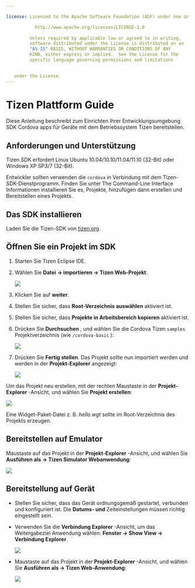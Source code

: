 ```yaml
---

license: Licensed to the Apache Software Foundation (ASF) under one or more contributor license agreements. See the NOTICE file distributed with this work for additional information regarding copyright ownership. The ASF licenses this file to you under the Apache License, Version 2.0 (the "License"); you may not use this file except in compliance with the License. You may obtain a copy of the License at

           http://www.apache.org/licenses/LICENSE-2.0
    
         Unless required by applicable law or agreed to in writing,
         software distributed under the License is distributed on an
         "AS IS" BASIS, WITHOUT WARRANTIES OR CONDITIONS OF ANY
         KIND, either express or implied.  See the License for the
         specific language governing permissions and limitations
    

   under the License.
---
```


# Tizen Plattform Guide

Diese Anleitung beschreibt zum Einrichten Ihrer Entwicklungsumgebung SDK Cordova apps für Geräte mit dem Betriebssystem Tizen bereitstellen.

## Anforderungen und Unterstützung

Tizen SDK erfordert Linux Ubuntu 10.04/10.10/11.04/11.10 (32-Bit) oder Windows XP SP3/7 (32-Bit).

Entwickler sollten verwenden die `cordova` in Verbindung mit dem Tizen-SDK-Dienstprogramm. Finden Sie unter The Command-Line Interface Informationen installieren Sie es, Projekte, hinzufügen dann erstellen und Bereitstellen eines Projekts.

## Das SDK installieren

Laden Sie die Tizen-SDK von [tizen.org][1].

 [1]: https://developer.tizen.org/sdk

<!--

- (optional) Install Tizen Cordova template projects: copy the
  `/templates` directory content into the Tizen Eclipse IDE web
  templates directory (e.g.:
  `/home/my_username/tizen-sdk/IDE/Templates/web`).

- __Method #2: Use Tizen Eclipse IDE Cordova Tizen project templates__
    - Launch Tizen Eclipse IDE
    - Select  __File &rarr; New &rarr; Tizen Web Project__
    - Select __User Template__ and __User defined__ items
    - Select one of the Tizen Cordova template (e.g.: __CordovaBasicTemplate__)
    - Fill the __Project name__ and its target __Location__

    ![](img/guide/platforms/tizen/project_template.png)

    - Click __Finish__

    ![](img/guide/platforms/tizen/project_explorer.png)

    - Your project should now appear in the __Project Explorer__ view

-->

## Öffnen Sie ein Projekt im SDK

1.  Starten Sie Tizen Eclipse IDE.

2.  Wählen Sie **Datei → importieren → Tizen Web-Projekt**:
    
    ![][2]

3.  Klicken Sie auf **weiter**.

4.  Stellen Sie sicher, dass **Root-Verzeichnis auswählen** aktiviert ist.

5.  Stellen Sie sicher, dass **Projekte in Arbeitsbereich kopieren** aktiviert ist.

6.  Drücken Sie **Durchsuchen** , und wählen Sie die Cordova Tizen `samples` Projektverzeichnis (wie `/cordova-basic` ):
    
    ![][3]

7.  Drücken Sie **Fertig stellen**. Das Projekt sollte nun importiert werden und werden in der **Projekt-Explorer** angezeigt:
    
    ![][4]

 [2]: img/guide/platforms/tizen/import_project.png
 [3]: img/guide/platforms/tizen/import_widget.png
 [4]: img/guide/platforms/tizen/project_explorer.png

Um das Projekt neu erstellen, mit der rechten Maustaste in der **Projekt-Explorer** -Ansicht, und wählen Sie **Projekt erstellen**:

![][5]

 [5]: img/guide/platforms/tizen/build_project.png

Eine Widget-Paket-Datei z. B. *hello.wgt* sollte im Root-Verzeichnis des Projekts erzeugen.

## Bereitstellen auf Emulator

Maustaste auf das Projekt in der **Projekt-Explorer** -Ansicht, und wählen Sie **Ausführen als → Tizen Simulator Webanwendung**:

![][6]

 [6]: img/guide/platforms/tizen/runas_web_sim_app.png

## Bereitstellung auf Gerät

*   Stellen Sie sicher, dass das Gerät ordnungsgemäß gestartet, verbunden und konfiguriert ist. Die **Datums- und** Zeiteinstellungen müssen richtig eingestellt sein.

*   Verwenden Sie die **Verbindung Explorer** -Ansicht, um das Weitergabeziel Anwendung wählen: **Fenster → Show View → Verbindung Explorer**.
    
    ![][7]

*   Maustaste auf das Projekt in der **Projekt-Explorer** -Ansicht, und wählen Sie **Ausführen als → Tizen Web-Anwendung**:
    
    ![][8]

 [7]: img/guide/platforms/tizen/connection_explorer.png
 [8]: img/guide/platforms/tizen/runas_web_app.png
